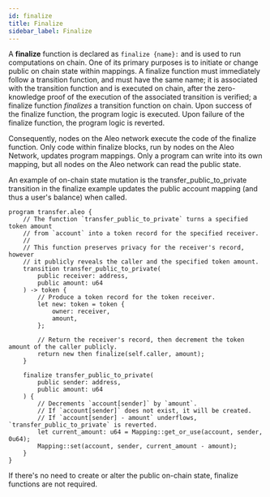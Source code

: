 ```yaml
---
id: finalize
title: Finalize
sidebar_label: Finalize
---
```


A **finalize** function is declared as `finalize {name}:` and is used to run computations on chain. One of its primary purposes is to initiate or change public on chain state within mappings. A finalize function must immediately follow a transition function, and must have the same name;
it is associated with the transition function and is executed on chain,
after the zero-knowledge proof of the execution of the associated transition is verified;
a finalize function _finalizes_ a transition function on chain.
Upon success of the finalize function, the program logic is executed.
Upon failure of the finalize function, the program logic is reverted.

Consequently, nodes on the Aleo network execute the code of the finalize function. Only code within finalize blocks, run by nodes on the Aleo Network, updates program mappings. Only a program can write into its own mapping, but all nodes on the Aleo network can read the public state.

An example of on-chain state mutation is the transfer_public_to_private transition in the finalize example updates the public account mapping (and thus a user's balance) when called.

```leo showLineNumbers
program transfer.aleo {
    // The function `transfer_public_to_private` turns a specified token amount
    // from `account` into a token record for the specified receiver.
    //
    // This function preserves privacy for the receiver's record, however
    // it publicly reveals the caller and the specified token amount.
    transition transfer_public_to_private(
        public receiver: address,
        public amount: u64
    ) -> token {
        // Produce a token record for the token receiver.
        let new: token = token {
            owner: receiver,
            amount,
        };

        // Return the receiver's record, then decrement the token amount of the caller publicly.
        return new then finalize(self.caller, amount);
    }

    finalize transfer_public_to_private(
        public sender: address,
        public amount: u64
    ) {
        // Decrements `account[sender]` by `amount`.
        // If `account[sender]` does not exist, it will be created.
        // If `account[sender] - amount` underflows, `transfer_public_to_private` is reverted.
        let current_amount: u64 = Mapping::get_or_use(account, sender, 0u64);
        Mapping::set(account, sender, current_amount - amount);
    }
}
```

If there's no need to create or alter the public on-chain state, finalize functions are not required.